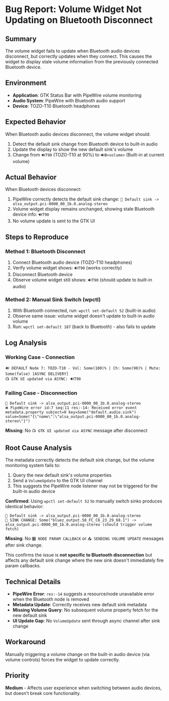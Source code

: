 # Bug Report: Volume Widget Not Updating on Bluetooth Disconnect

## Summary
The volume widget fails to update when Bluetooth audio devices disconnect, but correctly updates when they connect. This causes the widget to display stale volume information from the previously connected Bluetooth device.

## Environment
- **Application**: GTK Status Bar with PipeWire volume monitoring
- **Audio System**: PipeWire with Bluetooth audio support
- **Device**: TOZO-T10 Bluetooth headphones

## Expected Behavior
When Bluetooth audio devices disconnect, the volume widget should:
1. Detect the default sink change from Bluetooth device to built-in audio
2. Update the display to show the new default sink's volume
3. Change from `🔊T90` (TOZO-T10 at 90%) to `🔊B<volume>` (Built-in at current volume)

## Actual Behavior
When Bluetooth devices disconnect:
1. PipeWire correctly detects the default sink change: `🔄 Default sink -> alsa_output.pci-0000_00_1b.0.analog-stereo`
2. Volume widget display remains unchanged, showing stale Bluetooth device info: `🔊T90`
3. No volume update is sent to the GTK UI

## Steps to Reproduce

### Method 1: Bluetooth Disconnect
1. Connect Bluetooth audio device (TOZO-T10 headphones)
2. Verify volume widget shows: `🔊T90` (works correctly)
3. Disconnect Bluetooth device
4. Observe volume widget still shows: `🔊T90` (should update to built-in audio)

### Method 2: Manual Sink Switch (wpctl)
1. With Bluetooth connected, run: `wpctl set-default 52` (built-in audio)
2. Observe same issue: volume widget doesn't update to built-in audio volume
3. Run: `wpctl set-default 187` (back to Bluetooth) - also fails to update

## Log Analysis

### Working Case - Connection
```
🔊 DEFAULT Node 7: TOZO-T10 - Vol: Some(100)% | Ch: Some(90)% | Mute: Some(false) [ASYNC DELIVERY]
📺 GTK UI updated via ASYNC: 🔊T90
```

### Failing Case - Disconnection  
```
🔄 Default sink -> alsa_output.pci-0000_00_1b.0.analog-stereo
❌ PipeWire error id:7 seq:11 res:-14: Received error event
metadata.property subject=0 key=Some("default.audio.sink") value=Some("{\"name\":\"alsa_output.pci-0000_00_1b.0.analog-stereo\"}")
```

**Missing**: No `📺 GTK UI updated via ASYNC` message after disconnect

## Root Cause Analysis
The metadata correctly detects the default sink change, but the volume monitoring system fails to:
1. Query the new default sink's volume properties
2. Send a `VolumeUpdate` to the GTK UI channel
3. This suggests the PipeWire node listener may not be triggered for the built-in audio device

**Confirmed**: Using `wpctl set-default 52` to manually switch sinks produces identical behavior:
```
🔄 Default sink -> alsa_output.pci-0000_00_1b.0.analog-stereo
🎯 SINK CHANGE: Some("bluez_output.58_FC_C6_23_29_68.1") -> alsa_output.pci-0000_00_1b.0.analog-stereo (should trigger volume fetch)
```
**Missing**: No `🎛️ NODE PARAM CALLBACK` or `📤 SENDING VOLUME UPDATE` messages after sink change.

This confirms the issue is **not specific to Bluetooth disconnection** but affects any default sink change where the new sink doesn't immediately fire param callbacks.

## Technical Details
- **PipeWire Error**: `res:-14` suggests a resource/node unavailable error when the Bluetooth node is removed
- **Metadata Update**: Correctly receives new default sink metadata
- **Missing Volume Query**: No subsequent volume property fetch for the new default sink
- **UI Update Gap**: No `VolumeUpdate` sent through async channel after sink change

## Workaround
Manually triggering a volume change on the built-in audio device (via volume controls) forces the widget to update correctly.

## Priority
**Medium** - Affects user experience when switching between audio devices, but doesn't break core functionality.